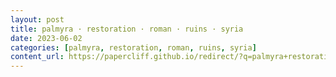 ```yaml
---
layout: post
title: palmyra · restoration · roman · ruins · syria
date: 2023-06-02
categories: [palmyra, restoration, roman, ruins, syria]
content_url: https://papercliff.github.io/redirect/?q=palmyra+restoration+roman+ruins+syria&tbs=cdr:1,cd_min:6/1/2023,cd_max:6/3/2023
---
```

